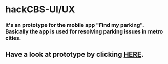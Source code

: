 # hackCBS-UI/UX
### it's an prototype for the mobile app "Find my parking". Basically the app is used for resolving parking issues in metro cities. 
## Have a look at prototype by clicking [HERE](https://xd.adobe.com/view/ecefc416-c446-4dad-49c2-368647043007-9ade/?fullscreen).


